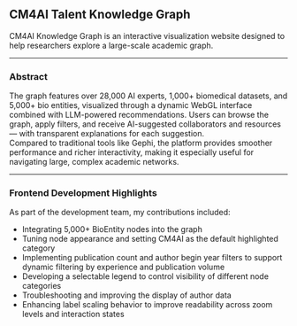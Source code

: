 ## CM4AI Talent Knowledge Graph

CM4AI Knowledge Graph is an interactive visualization website designed to help researchers explore a large-scale academic graph.

***

### Abstract

The graph features over 28,000 AI experts, 1,000+ biomedical datasets, and 5,000+ bio entities, visualized through a dynamic WebGL interface combined with LLM-powered recommendations. Users can browse the graph, apply filters, and receive AI-suggested collaborators and resources — with transparent explanations for each suggestion.
<br>
Compared to traditional tools like Gephi, the platform provides smoother performance and richer interactivity, making it especially useful for navigating large, complex academic networks.

***

### Frontend Development Highlights
As part of the development team, my contributions included:
- Integrating 5,000+ BioEntity nodes into the graph
- Tuning node appearance and setting CM4AI as the default highlighted category
- Implementing publication count and author begin year filters to support dynamic filtering by experience and publication volume
- Developing a selectable legend to control visibility of different node categories
- Troubleshooting and improving the display of author data
- Enhancing label scaling behavior to improve readability across zoom levels and interaction states




